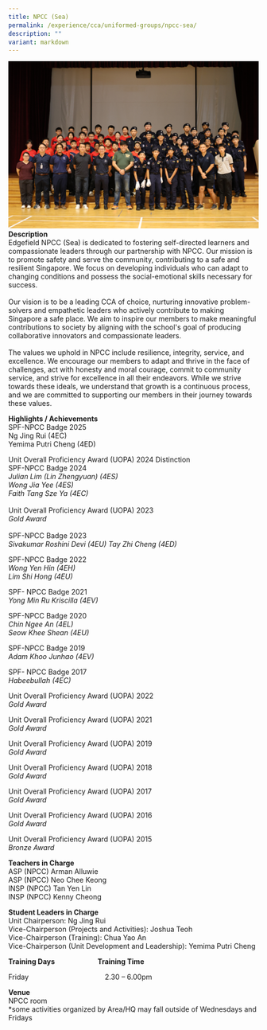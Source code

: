 ```yaml
---
title: NPCC (Sea)
permalink: /experience/cca/uniformed-groups/npcc-sea/
description: ""
variant: markdown
---
```

![](/images/IMG_0005.jpg)<br>
**Description** <br>
Edgefield NPCC (Sea) is dedicated to fostering self-directed learners and compassionate leaders through our partnership with NPCC. Our mission is to promote safety and serve the community, contributing to a safe and resilient Singapore. We focus on developing individuals who can adapt to changing conditions and possess the social-emotional skills necessary for success. <br><br>Our vision is to be a leading CCA of choice, nurturing innovative problem-solvers and empathetic leaders who actively contribute to making Singapore a safe place. We aim to inspire our members to make meaningful contributions to society by aligning with the school's goal of producing collaborative innovators and compassionate leaders. <br><br>The values we uphold in NPCC include resilience, integrity, service, and excellence. We encourage our members to adapt and thrive in the face of challenges, act with honesty and moral courage, commit to community service, and strive for excellence in all their endeavors. While we strive towards these ideals, we understand that growth is a continuous process, and we are committed to supporting our members in their journey towards these values.

**Highlights / Achievements** <br>
SPF-NPCC Badge 2025<br>
Ng Jing Rui (4EC)<br>
Yemima Putri Cheng (4ED)

Unit Overall Proficiency Award (UOPA) 2024
Distinction <br>
SPF-NPCC Badge 2024<br>
_Julian Lim (Lin Zhengyuan) (4ES)<br>
Wong Jia Yee (4ES)<br>
Faith Tang Sze Ya (4EC)<br><br>_
Unit Overall Proficiency Award (UOPA) 2023<br>
_Gold Award_<br><br>
SPF-NPCC Badge 2023<br>
_Sivakumar Roshini Devi (4EU)_
_Tay Zhi Cheng (4ED)_

SPF-NPCC Badge 2022 <br>
_Wong Yen Hin (4EH)_ <br>
_Lim Shi Hong (4EU)_

SPF- NPCC Badge 2021 <br>
_Yong Min Ru Kriscilla (4EV)_

SPF-NPCC Badge 2020 <br>
_Chin Ngee An (4EL)_ <br>
_Seow Khee Shean (4EU)_

SPF-NPCC Badge 2019 <br>
_Adam Khoo Junhao (4EV)_

SPF- NPCC Badge 2017 <br>
_Habeebullah (4EC)_

Unit Overall Proficiency Award (UOPA) 2022 <br>
_Gold Award_

Unit Overall Proficiency Award (UOPA) 2021 <br>
_Gold Award_

Unit Overall Proficiency Award (UOPA) 2019 <br>
_Gold Award_

Unit Overall Proficiency Award (UOPA) 2018 <br>
_Gold Award_

Unit Overall Proficiency Award (UOPA) 2017 <br>
_Gold Award_

Unit Overall Proficiency Award (UOPA) 2016 <br>
_Gold Award_

Unit Overall Proficiency Award (UOPA) 2015 <br>
_Bronze Award_

**Teachers in Charge** <br>
ASP (NPCC) Arman Alluwie <br>
ASP (NPCC) Neo Chee Keong&nbsp;<br>
INSP (NPCC) Tan Yen Lin&nbsp;<br>
INSP (NPCC) Kenny Cheong<br>

**Student Leaders in Charge** <br>
Unit Chairperson: Ng Jing Rui<br>
Vice-Chairperson (Projects and Activities): Joshua Teoh <br>
Vice-Chairperson (Training): Chua Yao An<br>
Vice-Chairperson (Unit Development and Leadership): Yemima Putri Cheng

**Training Days&nbsp;&nbsp; &nbsp;&nbsp;&nbsp; &nbsp;&nbsp;&nbsp; &nbsp;&nbsp;&nbsp; &nbsp;&nbsp;&nbsp; &nbsp;&nbsp;&nbsp; &nbsp;&nbsp; Training Time** <br>

Friday&nbsp;&nbsp; &nbsp;&nbsp;&nbsp; &nbsp;&nbsp;&nbsp; &nbsp;&nbsp;&nbsp; &nbsp;&nbsp;&nbsp; &nbsp;&nbsp;&nbsp; &nbsp;&nbsp;&nbsp; &nbsp;&nbsp;&nbsp; &nbsp;&nbsp;&nbsp; &nbsp;&nbsp;&nbsp;&nbsp;2.30 – 6.00pm

**Venue** <br>
NPCC room<br>
*some activities organized by Area/HQ may fall outside of Wednesdays and Fridays